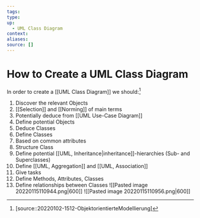 ```yaml
---
tags:
type:
up:
  - UML Class Diagram
context:
aliases:
source: []
---
```


# How to Create a UML Class Diagram

In order to create a [[UML Class Diagram]] we should:[^1]

1. Discover the relevant Objects
  1. [[Selection]] and [[Norming]] of main terms
  2. Potentially deduce from [[UML Use-Case Diagram]]
2. Define potential Objects
3. Deduce Classes
4. Define Classes
  1. Based on common attributes
5. Structure Class
  1. Define potential [[UML, Inheritance|inheritance]]-hierarchies (Sub- and Superclasses)
  2. Define [[UML, Aggregation]] and [[UML, Association]]
6. Give tasks
  1. Define Methods, Attributes, Classes
7. Define relationships between Classes
![[Pasted image 20220115110944.png|600]]
![[Pasted image 20220115110956.png|600]]

[^1]: [source::20220102-1512-ObjektorientierteModellierung]
